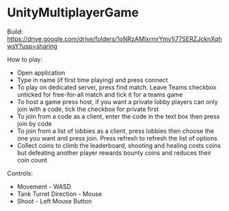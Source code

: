 # UnityMultiplayerGame
Build: https://drive.google.com/drive/folders/1oNRzAMIxrmrYmv1i77SERZJcknXqhwsY?usp=sharing <br/>

How to play:
- Open application
- Type in name (if first time playing) and press connect
- To play on dedicated server, press find match. Leave Teams checkbox unticked for free-for-all match and tick it for a teams game
- To host a game press host, if you want a private lobby players can only join with a code, tick the checkbox for private first
- To join from a code as a client, enter the code in the text box then press join by code
- To join from a list of lobbies as a client, press lobbies then choose the one you want and press join. Press refresh to refresh the list of options
- Collect coins to climb the leaderboard, shooting and healing costs coins but defeating another player rewards bounty coins and reduces their coin count

Controls:
* Movement - WASD
* Tank Turret Direction - Mouse
* Shoot - Left Mouse Button

 
